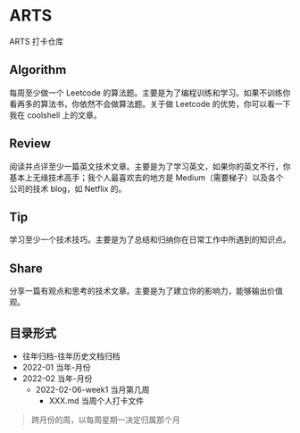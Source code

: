# ARTS

ARTS 打卡仓库

## Algorithm

每周至少做一个 Leetcode 的算法题。主要是为了编程训练和学习。如果不训练你看再多的算法书，你依然不会做算法题。关于做 Leetcode 的优势，你可以看一下我在 coolshell 上的文章。

## Review

阅读并点评至少一篇英文技术文章。主要是为了学习英文，如果你的英文不行，你基本上无缘技术高手；我个人最喜欢去的地方是 Medium（需要梯子）以及各个公司的技术 blog，如 Netflix 的。

## Tip

学习至少一个技术技巧。主要是为了总结和归纳你在日常工作中所遇到的知识点。

## Share

分享一篇有观点和思考的技术文章。主要是为了建立你的影响力，能够输出价值观。

## 目录形式

* 往年归档-往年历史文档归档
* 2022-01 当年-月份
* 2022-02 当年-月份
  * 2022-02-06-week1 当月第几周
    * XXX.md 当周个人打卡文件

> 跨月份的周，以每周星期一决定归属那个月
